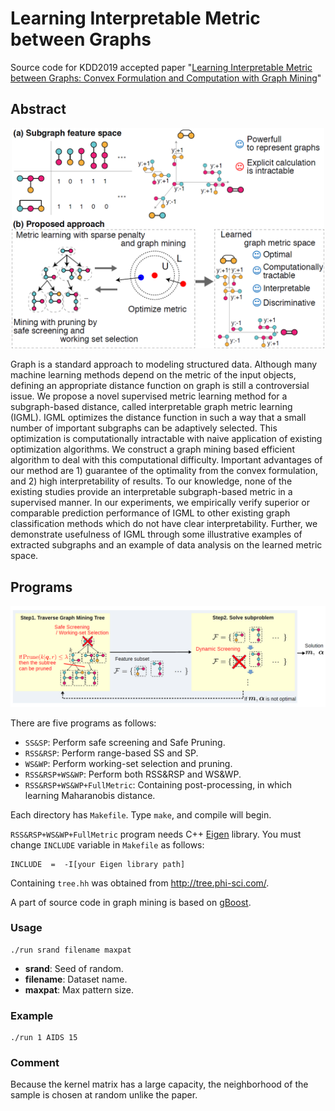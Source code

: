 # Learning Interpretable Metric between Graphs
Source code for KDD2019 accepted paper "[Learning Interpretable Metric between Graphs: Convex Formulation and Computation with Graph Mining](https://www.kdd.org/kdd2019/accepted-papers/view/learning-interpretable-metric-between-graphs-convex-formulation-and-computa)"

## Abstract
<div align="center">
    <img src="./picture/overview.png", width=500>
</div>

Graph is a standard approach to modeling structured data. Although many machine learning methods depend on the metric of the input objects, defining an appropriate distance function on graph is still a controversial issue. We propose a novel supervised metric learning method for a subgraph-based distance, called interpretable graph metric learning (IGML). IGML optimizes the distance function in such a way that a small number of important subgraphs can be adaptively selected. This optimization is computationally intractable with naive application of existing optimization algorithms. We construct a graph mining based efficient algorithm to deal with this computational difficulty. Important advantages of our method are 1) guarantee of the optimality from the convex formulation, and 2) high interpretability of results. To our knowledge, none of the existing studies provide an interpretable subgraph-based metric in a supervised manner. In our experiments, we empirically verify superior or comparable prediction performance of IGML to other existing graph classification methods which do not have clear interpretability. Further, we demonstrate usefulness of IGML through some illustrative examples of extracted subgraphs and an example of data analysis on the learned metric space.

## Programs
<div align="center">
    <img src="./picture/optimization.png", width=1000>
</div>

There are five programs as follows:
- `SS&SP`: Perform safe screening and Safe Pruning. 
- `RSS&RSP`: Perform range-based SS and SP. 
- `WS&WP`: Perform working-set selection and pruning. 
- `RSS&RSP+WS&WP`: Perform both RSS&RSP and WS&WP. 
- `RSS&RSP+WS&WP+FullMetric`: Containing post-processing, in which learning Maharanobis distance. 

Each directory has `Makefile`.
Type `make`, and compile will begin. 

`RSS&RSP+WS&WP+FullMetric` program needs C++ [Eigen](http://eigen.tuxfamily.org/index.php?title=Main_Page) library. 
You must change `INCLUDE` variable in `Makefile` as follows:
```
INCLUDE  =  -I[your Eigen library path]
```


Containing `tree.hh` was obtained from http://tree.phi-sci.com/. 

A part of source code in graph mining is based on [gBoost](https://sites.cs.ucsb.edu/~xyan/software/gSpan.htm). 

### Usage
```
./run srand filename maxpat
```

- **srand**: Seed of random. 
- **filename**: Dataset name. 
- **maxpat**: Max pattern size. 

### Example
```
./run 1 AIDS 15
```

### Comment
Because the kernel matrix has a large capacity, 
the neighborhood of the sample is chosen at random unlike the paper. 
